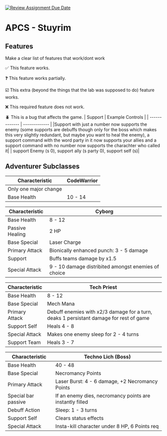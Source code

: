 [![Review Assignment Due Date](https://classroom.github.com/assets/deadline-readme-button-22041afd0340ce965d47ae6ef1cefeee28c7c493a6346c4f15d667ab976d596c.svg)](https://classroom.github.com/a/KprAwj1n)
# APCS - Stuyrim


## Features

Make a clear list of features that work/dont work

:white_check_mark: This feature works.

:question: This feature works partially.

:ballot_box_with_check: This extra (beyond the things that the lab was supposed to do) feature works.

:x: This required feature does not work.

:beetle: This is a bug that affects the game.
| Support  | Example Controls |
| ------------- | ------------- |
|Support with just a number now supports the enemy (some supports are debuffs though only for the boss which makes this very slightly redundant, but maybe you want to heal the enemy), a support command with the word party in it now supports your allies and a support command with no number now supports the charachter who called it| | support Enemy (s 0), support ally (s party 0), support self (s)|

## Adventurer Subclasses

| Characteristic  | CodeWarrior |
| ------------- | ------------- |
|Only one major change|
| Base Health  | 10 - 14  |



| Characteristic  | Cyborg |
| ------------- | ------------- |
| Base Health  | 8 - 12  |
| Passive Healing | 2 HP |
| Base Special  | Laser Charge  |
| Primary Attack  | Bionically enhanced punch: 3 - 5 damage  |
| Support  | Buffs teams damage by x1.5  |
| Special Attack  | 9 - 10 damage distribited amongst enemies of choice  |


| Characteristic  | Tech Priest |
| ------------- | ------------- |
| Base Health  | 8 - 12  |
| Base Special  | Mech Mana  |
| Primary Attack  | Debuff enemies with x2/3 damage for a turn, deaks 1 persistant damage for rest of game  |
| Support Self  | Heals 4 - 8  |
| Special Attack  | Makes one enemy sleep for 2 - 4 turns |
| Support Team  | Heals 3 - 7  |

| Characteristic  | Techno Lich (Boss) |
| ------------- | ------------- |
| Base Health  | 40 - 48  |
| Base Special  | Necromancy Points  |
| Primary Attack  | Laser Burst: 4 - 6 damage, +2 Necromancy Points  |
| Special bar passive | If an enemy dies, necromancy points are instantly filled|
| Debuff Action  | Sleep: 1 - 3 turns  |
| Support Self  | Clears status effects  |
| Special Attack  | Insta-kill character under 8 HP, 6 Points req |
